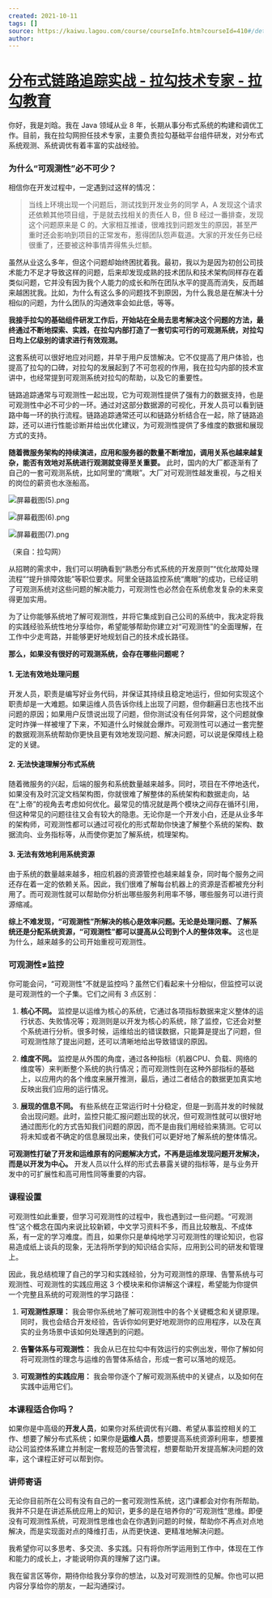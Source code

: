 ```yaml
---
created: 2021-10-11
tags: []
source: https://kaiwu.lagou.com/course/courseInfo.htm?courseId=410#/detail/pc?id=4321
author: 
---
```


# [分布式链路追踪实战 - 拉勾技术专家 - 拉勾教育](https://kaiwu.lagou.com/course/courseInfo.htm?courseId=410#/detail/pc?id=4321)


你好，我是刘晗。我在 Java 领域从业 8 年，长期从事分布式系统的构建和调优工作。目前，我在拉勾网担任技术专家，主要负责拉勾基础平台组件研发，对分布式系统观测、系统调优有着丰富的实战经验。

### 为什么“可观测性”必不可少？

相信你在开发过程中，一定遇到过这样的情况：

> 当线上环境出现一个问题后，测试找到开发业务的同学 A，A 发现这个请求还依赖其他项目组，于是就去找相关的责任人 B，但 B 经过一番排查，发现这个问题原来是 C 的。大家相互推诿，很难找到问题发生的原因，甚至严重时还会影响到项目的正常发布，惹得团队怨声载道。大家的开发任务已经很重了，还要被这种事情弄得焦头烂额。

虽然从业这么多年，但这个问题却始终困扰着我。最初，我以为是因为初创公司技术能力不足才导致这样的问题，后来却发现成熟的技术团队和技术架构同样存在着类似问题，它并没有因为我个人能力的成长和所在团队水平的提高而消失，反而越来越困扰我。比如，为什么有这么多的问题找不到原因，为什么我总是在解决十分相似的问题，为什么团队的沟通效率会如此低，等等。

**我接手拉勾的基础组件研发工作后，开始站在全局去思考解决这个问题的方法，最终通过不断地探索、实践，在拉勾内部打造了一套切实可行的可观测系统，对拉勾日均上亿级别的请求进行有效观测。**

这套系统可以很好地应对问题，并早于用户反馈解决。它不仅提高了用户体验，也提高了拉勾的口碑，对拉勾的发展起到了不可忽视的作用，我在拉勾内部的技术宣讲中，也经常提到可观测系统对拉勾的帮助，以及它的重要性。

链路追踪通常与可观测性一起出现，它为可观测性提供了强有力的数据支持，也是可观测性中必不可少的一环。通过对这部分数据源的可视化，开发人员可以看到链路中每一环的执行流程。链路追踪通常还可以和链路分析结合在一起，除了链路追踪，还可以进行性能诊断并给出优化建议，为可观测性提供了多维度的数据和展现方式的支持。

**随着微服务架构的持续演进，应用和服务器的数量不断增加，调用关系也越来越复杂，能否有效地对系统进行观测就变得至关重要。** 此时，国内的大厂都逐渐有了自己的一套可观测系统，比如阿里的“鹰眼”。大厂对可观测性越发重视，与之相关的岗位的薪资也水涨船高。

![屏幕截图(5).png](https://s0.lgstatic.com/i/image/M00/3C/3E/CgqCHl8nht6AOb5_AAA9A9g3YuE969.png)

![屏幕截图(6).png](https://s0.lgstatic.com/i/image/M00/3C/3E/CgqCHl8nhuWAZdZzAAA4zHK3_hI520.png)

![屏幕截图(7).png](https://s0.lgstatic.com/i/image/M00/3C/32/Ciqc1F8nhuqACFEiAAA3GTpq6h0090.png)

（来自：拉勾网）

从招聘的需求中，我们可以明确看到“熟悉分布式系统的开发原则”“优化故障处理流程”“提升排障效能”等职位要求。阿里全链路监控系统“鹰眼”的成功，已经证明了可观测系统对这些问题的解决能力，可观测性也必然会在系统愈发复杂的未来变得更加实用。

为了让你能够系统地了解可观测性，并将它集成到自己公司的系统中，我决定将我的实践经验系统性地分享给你，希望能够帮助你建立对“可观测性”的全面理解，在工作中少走弯路，并能够更好地规划自己的技术成长路径。

**那么，如果没有很好的可观测系统，会存在哪些问题呢？**

#### 1\. 无法有效地处理问题

开发人员，职责是编写好业务代码，并保证其持续且稳定地运行，但如何实现这个职责却是一大难题。如果运维人员告诉你线上出现了问题，但你翻遍日志也找不出问题的原因；如果用户反馈说出现了问题，但你测试没有任何异常，这个问题就像定时炸弹一样被埋了下来，不知道什么时候就会爆炸。可观测性可以通过一套完整的数据观测系统帮助你更快且更有效地发现问题、解决问题，可以说是保障线上稳定的关键。

#### 2\. 无法快速理解分布式系统

随着微服务的兴起，后端的服务和系统数量越来越多。同时，项目在不停地迭代，如果没有及时沉淀文档架构图，你就很难了解整体的系统架构和数据走向，站在“上帝”的视角去考虑如何优化。最常见的情况就是两个模块之间存在循环引用，但这种常见的问题往往又会有较大的隐患。无论你是一个开发小白，还是从业多年的架构师，可观测性都可以通过可视化的形式帮助你快速了解整个系统的架构、数据流向、业务指标等，从而使你更加了解系统，梳理架构。

#### 3\. 无法有效地利用系统资源

由于系统的数量越来越多，相应机器的资源管控也越来越复杂，同时每个服务之间还存在着一定的依赖关系。因此，我们很难了解每台机器上的资源是否都被充分利用了。而可观测性就可以帮助你分析出哪些服务利用率不够，哪些服务可以进行资源缩减。

**综上不难发现，“可观测性”所解决的核心是效率问题。无论是处理问题、了解系统还是分配系统资源，“可观测性”都可以提高从公司到个人的整体效率。** 这也是为什么，越来越多的公司开始重视可观测性。

### 可观测性≠监控

你可能会问，“可观测性”不就是监控吗？虽然它们看起来十分相似，但监控可以说是可观测性的一个子集。它们之间有 3 点区别：

1.  **核心不同。** 监控是以运维为核心的系统，它通过各项指标数据来定义整体的运行状态、失败情况等；观测则是以开发为核心的系统，除了监控，它还会对整个系统进行分析。很多时候，运维给出的错误数据，只能算是提出了问题，但可观测性除了提出问题，还可以清晰地给出导致错误的原因。
    
2.  **维度不同。** 监控是从外围的角度，通过各种指标（机器CPU、负载、网络的维度等）来判断整个系统的执行情况；而可观测性则在这种外部指标的基础上，以应用内的各个维度来展开推测，最后，通过二者结合的数据更加真实地反映出我们应用的运行情况。
    
3.  **展现的信息不同。** 有些系统在正常运行时十分稳定，但是一到高并发的时候就会出现问题。此时，监控只能汇报问题出现的状况，但可观测性就可以很好地通过图形化的方式告知我们问题的原因，而不是由我们用经验来猜测。它可以将未知或者不确定的信息展现出来，使我们可以更好地了解系统的整体情况。
    

**可观测性打破了开发和运维原有的问题解决方式，不再是运维发现问题开发解决，而是以开发为中心。** 开发人员以什么样的形式去暴露关键的指标等，是与业务开发中的可扩展性和高可用性同等重要的内容。

### 课程设置

可观测性如此重要，但学习可观测性的过程中，我也遇到过一些问题。“可观测性”这个概念在国内来说比较新颖，中文学习资料不多，而且比较散乱、不成体系，有一定的学习难度。而且，如果你只是单纯地学习可观测性的理论知识，也容易造成纸上谈兵的现象，无法将所学到的知识结合实际，应用到公司的研发和管理上。

因此，我总结梳理了自己的学习和实践经验，分为可观测性的原理、告警系统与可观测性、可观测性的实践应用这 3 个模块来和你讲解这个课程，希望能为你提供一个完整且系统的可观测性的学习路径：

1.  **可观测性原理：** 我会带你系统地了解可观测性中的各个关键概念和关键原理。同时，我也会结合开发经验，告诉你如何更好地观测你的应用程序，以及在真实的业务场景中该如何处理遇到的问题。
    
2.  **告警体系与可观测性：** 我会从已在拉勾中有效运行的实例出发，带你了解如何将可观测性的理念与运维的告警体系结合，形成一套可以落地的规范。
    
3.  **可观测性的实践应用：** 我会带你逐个了解可观测系统中的关键点，以及如何在实践中运用它们。
    

### 本课程适合你吗？

如果你是中高级的**开发人员**，如果你对系统调优有兴趣、希望从事监控相关的工作、想要了解分布式系统；如果你是**运维人员**，想要提高系统资源利用率，想要推动公司监控体系建立并制定一套规范的告警流程，想要帮助开发提高解决问题的效率，这个课程正好可以帮到你。

### 讲师寄语

无论你目前所在公司有没有自己的一套可观测性系统，这门课都会对你有所帮助。我并不只是在讲述系统应用上的知识，更多的是在培养你的“可观测性”思维。即便没有可观测性系统，可观测性思维也会在你遇到问题的时候，帮助你不再点对点地解决，而是实现面对点的降维打击，从而更快速、更精准地解决问题。

我希望你可以多思考、多交流、多实践。只有将你所学运用到工作中，体现在工作和能力的成长上，才能说明你真的理解了这门课。

我在留言区等你，期待你给我分享你的想法，以及对可观测性的见解。你也可以把内容分享给你的朋友，一起沟通探讨。
